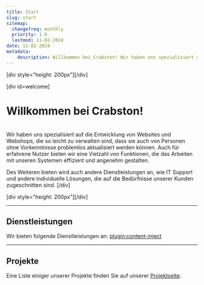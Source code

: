 ```yaml
---
title: Start
slug: start
sitemap:
  changefreq: monthly
  priority: 1.0
  lastmod: 11-02-2024
date: 11-02-2024
metadata:
	description: Willkommen bei Crabston! Wir haben uns spezialisiert auf die Entwicklung von Websites und Webshops, die jeder verwalten kann, selbst ohne Vorkenntnisse. Ausserdem bieten wir auch weitere Dienstleistungen wie IT Support und individuelle IT Lösungen an.
---
```


[div style="height: 200px"][/div]

[div id=welcome]
# Willkommen bei Crabston!
<br/>
Wir haben uns spezialisiert auf die Entwicklung von Websites und Webshops, die so leicht zu verwalten sind, dass sie auch von Personen ohne Vorkenntnisse problemlos aktualisiert werden können. Auch für erfahrene Nutzer bieten wir eine Vielzahl von Funktionen, die das Arbeiten mit unseren Systemen effizient und angenehm gestalten.

Des Weiteren bieten wird auch andere Dienstleistungen an, wie IT Support und andere individuelle Lösungen, die auf die Bedürfnisse unserer Kunden zugeschnitten sind.
[/div]

[div style="height: 200px"][/div]

---
## Dienstleistungen
Wir bieten folgende Dienstleistungen an:
[plugin:content-inject](/dienstleistungen/_carousel)

---
## Projekte
Eine Liste einiger unserer Projekte finden Sie auf unserer [Projektseite](/projekte).
